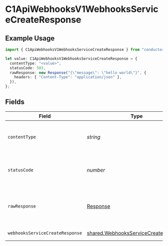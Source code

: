 # C1ApiWebhooksV1WebhooksServiceCreateResponse

## Example Usage

```typescript
import { C1ApiWebhooksV1WebhooksServiceCreateResponse } from "conductorone-sdk-typescript/sdk/models/operations";

let value: C1ApiWebhooksV1WebhooksServiceCreateResponse = {
  contentType: "<value>",
  statusCode: 503,
  rawResponse: new Response("{\"message\": \"hello world\"}", {
    headers: { "Content-Type": "application/json" },
  }),
};
```

## Fields

| Field                                                                                               | Type                                                                                                | Required                                                                                            | Description                                                                                         |
| --------------------------------------------------------------------------------------------------- | --------------------------------------------------------------------------------------------------- | --------------------------------------------------------------------------------------------------- | --------------------------------------------------------------------------------------------------- |
| `contentType`                                                                                       | *string*                                                                                            | :heavy_check_mark:                                                                                  | HTTP response content type for this operation                                                       |
| `statusCode`                                                                                        | *number*                                                                                            | :heavy_check_mark:                                                                                  | HTTP response status code for this operation                                                        |
| `rawResponse`                                                                                       | [Response](https://developer.mozilla.org/en-US/docs/Web/API/Response)                               | :heavy_check_mark:                                                                                  | Raw HTTP response; suitable for custom response parsing                                             |
| `webhooksServiceCreateResponse`                                                                     | [shared.WebhooksServiceCreateResponse](../../../sdk/models/shared/webhooksservicecreateresponse.md) | :heavy_minus_sign:                                                                                  | Successful response                                                                                 |